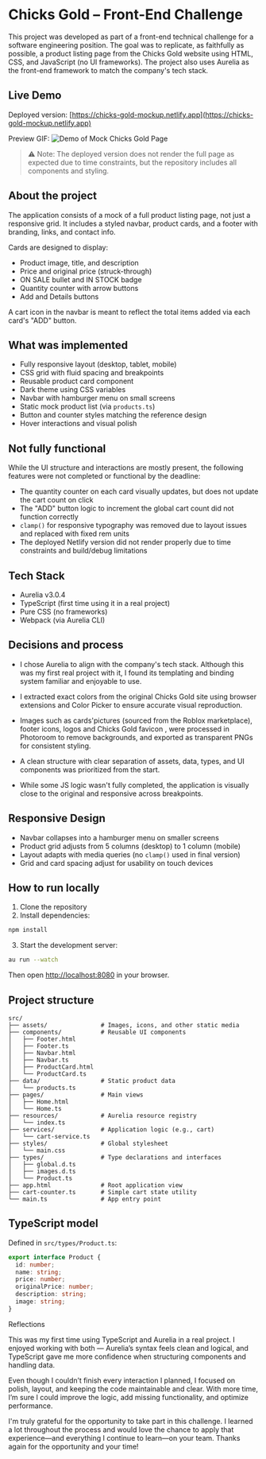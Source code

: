 # Chicks Gold – Front-End Challenge

This project was developed as part of a front-end technical challenge for a software engineering position. The goal was to replicate, as faithfully as possible, a product listing page from the Chicks Gold website using HTML, CSS, and JavaScript (no UI frameworks). The project also uses Aurelia as the front-end framework to match the company's tech stack.

## Live Demo

Deployed version: [https://chicks-gold-mockup.netlify.app](https://chicks-gold-mockup.netlify.app)

Preview GIF: ![Demo of Mock Chicks Gold Page](./assets/chicks_gold_page_preview.gif)

> ⚠ Note: The deployed version does not render the full page as expected due to time constraints, but the repository includes all components and styling.

## About the project

The application consists of a mock of a full product listing page, not just a responsive grid. It includes a styled navbar, product cards, and a footer with branding, links, and contact info.

Cards are designed to display:
- Product image, title, and description
- Price and original price (struck-through)
- ON SALE bullet and IN STOCK badge
- Quantity counter with arrow buttons
- Add and Details buttons

A cart icon in the navbar is meant to reflect the total items added via each card's "ADD" button.

## What was implemented

- Fully responsive layout (desktop, tablet, mobile)
- CSS grid with fluid spacing and breakpoints
- Reusable product card component
- Dark theme using CSS variables
- Navbar with hamburger menu on small screens
- Static mock product list (via `products.ts`)
- Button and counter styles matching the reference design
- Hover interactions and visual polish

## Not fully functional

While the UI structure and interactions are mostly present, the following features were not completed or functional by the deadline:

- The quantity counter on each card visually updates, but does not update the cart count on click
- The "ADD" button logic to increment the global cart count did not function correctly
- `clamp()` for responsive typography was removed due to layout issues and replaced with fixed rem units
- The deployed Netlify version did not render properly due to time constraints and build/debug limitations

## Tech Stack

- Aurelia v3.0.4
- TypeScript (first time using it in a real project)
- Pure CSS (no frameworks)
- Webpack (via Aurelia CLI)

## Decisions and process

- I chose Aurelia to align with the company's tech stack. Although this was my first real project with it, I found its templating and binding system familiar and enjoyable to use.

- I extracted exact colors from the original Chicks Gold site using browser extensions and Color Picker to ensure accurate visual reproduction.

- Images such as cards'pictures (sourced from the Roblox marketplace), footer icons, logos and Chicks Gold favicon , were processed in Photoroom to remove backgrounds, and exported as transparent PNGs for consistent styling.

- A clean structure with clear separation of assets, data, types, and UI components was prioritized from the start.

- While some JS logic wasn't fully completed, the application is visually close to the original and responsive across breakpoints.

## Responsive Design

- Navbar collapses into a hamburger menu on smaller screens
- Product grid adjusts from 5 columns (desktop) to 1 column (mobile)
- Layout adapts with media queries (no `clamp()` used in final version)
- Grid and card spacing adjust for usability on touch devices

## How to run locally

1. Clone the repository  
2. Install dependencies:

```bash
npm install
```

3. Start the development server:

```bash
au run --watch
```

Then open [http://localhost:8080](http://localhost:8080) in your browser.

## Project structure

```
src/
├── assets/               # Images, icons, and other static media
├── components/           # Reusable UI components
│   ├── Footer.html
│   ├── Footer.ts
│   ├── Navbar.html
│   ├── Navbar.ts
│   ├── ProductCard.html
│   └── ProductCard.ts
├── data/                 # Static product data
│   └── products.ts
├── pages/                # Main views
│   ├── Home.html
│   └── Home.ts
├── resources/            # Aurelia resource registry
│   └── index.ts
├── services/             # Application logic (e.g., cart)
│   └── cart-service.ts
├── styles/               # Global stylesheet
│   └── main.css
├── types/                # Type declarations and interfaces
│   ├── global.d.ts
│   ├── images.d.ts
│   └── Product.ts
├── app.html              # Root application view
├── cart-counter.ts       # Simple cart state utility
└── main.ts               # App entry point
```

## TypeScript model

Defined in `src/types/Product.ts`:

```ts
export interface Product {
  id: number;
  name: string;
  price: number;
  originalPrice: number;
  description: string;
  image: string;
}
```

Reflections

This was my first time using TypeScript and Aurelia in a real project. I enjoyed working with both — Aurelia’s syntax feels clean and logical, and TypeScript gave me more confidence when structuring components and handling data.

Even though I couldn’t finish every interaction I planned, I focused on polish, layout, and keeping the code maintainable and clear. With more time, I’m sure I could improve the logic, add missing functionality, and optimize performance.

I'm truly grateful for the opportunity to take part in this challenge. I learned a lot throughout the process and would love the chance to apply that experience—and everything I continue to learn—on your team. Thanks again for the opportunity and your time!
